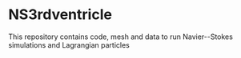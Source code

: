 # NS3rdventricle
This repository contains code, mesh and data to run Navier--Stokes simulations and Lagrangian particles
